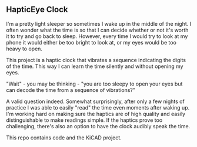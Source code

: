 ## HapticEye Clock
I'm a pretty light sleeper so sometimes I wake up in the middle of the night. I often wonder what the time is so that I can decide whether or not it's worth it to try and go back to sleep. However, every time I would try to look at my phone it would either be too bright to look at, or my eyes would be too heavy to open.

This project is a haptic clock that vibrates a sequence indicating the digits of the time. This way I can learn the time silently and without opening my eyes. 

"Wait" - you may be thinking - "you are too sleepy to open your eyes but can decode the time from a sequence of vibrations?"

A valid question indeed. Somewhat surprisingly, after only a few nights of practice I was able to easily "read" the time even moments after waking up. I'm working hard on making sure the haptics are of high quality and easily distinguishable to make readings simple. If the haptics prove too challenging, there's also an option to have the clock audibly speak the time.

This repo contains code and the KiCAD project.
